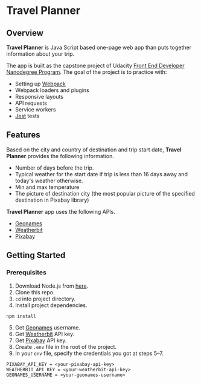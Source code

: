 # Travel Planner
## Overview
**Travel Planner** is Java Script based one-page web app than puts together information about your trip.

The app is built as the capstone project of Udacity [Front End Developer Nanodegree Program](https://www.udacity.com/course/front-end-web-developer-nanodegree--nd0011).
The goal of the project is to practice with:
* Setting up [Webpack](https://webpack.js.org/)
* Webpack loaders and plugins
* Responsive layouts
* API requests
* Service workers
* [Jest](https://jestjs.io/) tests
## Features
Based on the city and country of destination and trip start date, **Travel Planner** provides the following information.
* Number of days before the trip.
* Typical weather for the start date if trip is less than 16 days away and today's weather otherwise.
* Min and max temperature
* The picture of destination city (the most popular picture of the specified destination in Pixabay library)

**Travel Planner** app uses the following APIs.
* [Geonames](http://www.geonames.org/export/web-services.html)
* [Weatherbit](https://www.weatherbit.io/api/weather-forecast-16-day)
* [Pixabay](https://pixabay.com/api/docs/)
## Getting Started
### Prerequisites
1. Download Node.js from [here](https://nodejs.org/en/).
2. Clone this repo.
3. ```cd``` into project directory.
4. Install project dependencies.
```sh
npm install
```
5. Get [Geonames](http://www.geonames.org/export/web-services.html) username.
6. Get [Weatherbit](https://www.weatherbit.iohttps://pixabay.com/api/docs//account/create) API key.
7. Get [Pixabay](https://pixabay.com/api/docs/) API key.
8. Create ```.env``` file in the root of the project.
9. In your ```env``` file, specify the credentials you got at steps 5–7.
```
PIXABAY_API_KEY = <your-pixabay-api-key>
WEATHERBIT_API_KEY = <your-weatherbit-api-key>
GEONAMES_USERNAME = <your-geonames-username>
```
